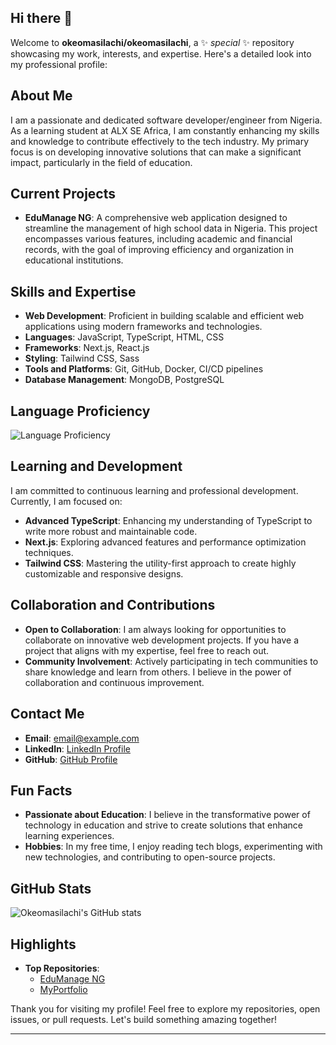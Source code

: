 
## Hi there 👋

Welcome to **okeomasilachi/okeomasilachi**, a ✨ _special_ ✨ repository showcasing my work, interests, and expertise. Here's a detailed look into my professional profile:

## About Me

I am a passionate and dedicated software developer/engineer from Nigeria. As a learning student at ALX SE Africa, I am constantly enhancing my skills and knowledge to contribute effectively to the tech industry. My primary focus is on developing innovative solutions that can make a significant impact, particularly in the field of education.

## Current Projects

- **EduManage NG**: A comprehensive web application designed to streamline the management of high school data in Nigeria. This project encompasses various features, including academic and financial records, with the goal of improving efficiency and organization in educational institutions.

## Skills and Expertise

- **Web Development**: Proficient in building scalable and efficient web applications using modern frameworks and technologies.
- **Languages**: JavaScript, TypeScript, HTML, CSS
- **Frameworks**: Next.js, React.js
- **Styling**: Tailwind CSS, Sass
- **Tools and Platforms**: Git, GitHub, Docker, CI/CD pipelines
- **Database Management**: MongoDB, PostgreSQL

## Language Proficiency

![Language Proficiency](https://quickchart.io/chart?c={type:'pie',data:{labels:['JavaScript','TypeScript','HTML','CSS','Next.js','React.js','Tailwind','Sass','Docker','MongoDB','PostgreSQL'],datasets:[{data:[100,95,100,95,90,85,85,80,80,80,75]}]}})

## Learning and Development

I am committed to continuous learning and professional development. Currently, I am focused on:

- **Advanced TypeScript**: Enhancing my understanding of TypeScript to write more robust and maintainable code.
- **Next.js**: Exploring advanced features and performance optimization techniques.
- **Tailwind CSS**: Mastering the utility-first approach to create highly customizable and responsive designs.

## Collaboration and Contributions

- **Open to Collaboration**: I am always looking for opportunities to collaborate on innovative web development projects. If you have a project that aligns with my expertise, feel free to reach out.
- **Community Involvement**: Actively participating in tech communities to share knowledge and learn from others. I believe in the power of collaboration and continuous improvement.

## Contact Me

- **Email**: [email@example.com](mailto:email@example.com)
- **LinkedIn**: [LinkedIn Profile](https://www.linkedin.com/in/okeomasilachi)
- **GitHub**: [GitHub Profile](https://github.com/okeomasilachi)

## Fun Facts

- **Passionate about Education**: I believe in the transformative power of technology in education and strive to create solutions that enhance learning experiences.
- **Hobbies**: In my free time, I enjoy reading tech blogs, experimenting with new technologies, and contributing to open-source projects.

## GitHub Stats

![Okeomasilachi's GitHub stats](https://github-readme-stats.vercel.app/api?username=okeomasilachi&show_icons=true&theme=radical)

## Highlights

- **Top Repositories**:
  - [EduManage NG](https://github.com/okeomasilachi/EduManage-NG)
  - [MyPortfolio](https://github.com/okeomasilachi/MyPortfolio)

Thank you for visiting my profile! Feel free to explore my repositories, open issues, or pull requests. Let's build something amazing together!

---
